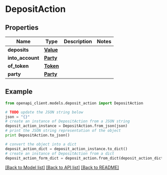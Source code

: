 # DepositAction


## Properties
Name | Type | Description | Notes
------------ | ------------- | ------------- | -------------
**deposits** | [**Value**](Value.md) |  | 
**into_account** | [**Party**](Party.md) |  | 
**of_token** | [**Token**](Token.md) |  | 
**party** | [**Party**](Party.md) |  | 

## Example

```python
from openapi_client.models.deposit_action import DepositAction

# TODO update the JSON string below
json = "{}"
# create an instance of DepositAction from a JSON string
deposit_action_instance = DepositAction.from_json(json)
# print the JSON string representation of the object
print DepositAction.to_json()

# convert the object into a dict
deposit_action_dict = deposit_action_instance.to_dict()
# create an instance of DepositAction from a dict
deposit_action_form_dict = deposit_action.from_dict(deposit_action_dict)
```
[[Back to Model list]](../README.md#documentation-for-models) [[Back to API list]](../README.md#documentation-for-api-endpoints) [[Back to README]](../README.md)


